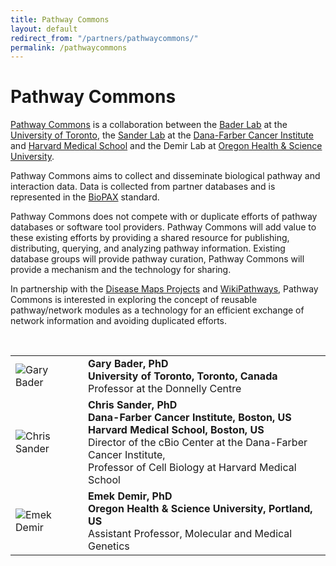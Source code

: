 ```yaml
---
title: Pathway Commons
layout: default
redirect_from: "/partners/pathwaycommons/"
permalink: /pathwaycommons
---
```


<h1>Pathway Commons</h1>

<p><a href="http://www.pathwaycommons.org/">Pathway Commons</a> is a collaboration between the <a href="http://baderlab.org/">Bader Lab</a> at the <a href="https://www.utoronto.ca/">University of Toronto</a>, the <a href="http://www.sanderlab.org/#/">Sander Lab</a> at the <a href="http://www.dana-farber.org/">Dana-Farber Cancer Institute</a> and <a href="https://hms.harvard.edu/">Harvard Medical School</a> and the Demir Lab at <a href="http://www.ohsu.edu/xd/">Oregon Health & Science University</a>.</p>

<p>Pathway Commons aims to collect and disseminate biological pathway and interaction data. Data is collected from partner databases and is represented in the <a href="http://biopax.org/" target="_blank">BioPAX</a> standard.</p>

<p>Pathway Commons does not compete with or duplicate efforts of pathway databases or software tool providers. Pathway Commons will add value to these existing efforts by providing a shared resource for publishing, distributing, querying, and analyzing pathway information. Existing database groups will provide pathway curation, Pathway Commons will provide a mechanism and the technology for sharing.</p>

<p>In partnership with the <a href="http://disease-maps.org/" target="_blank">Disease Maps Projects</a> and <a href="http://www.wikipathways.org/index.php/WikiPathways" target="_blank">WikiPathways</a>, Pathway Commons is interested in exploring the concept of reusable pathway/network modules as a technology for an efficient exchange of network information and avoiding duplicated efforts.</p>

<br />
<table>
<tr>
<td style="width: 100px;"><img src="../images/team/GaryBader.jpg" alt="Gary Bader" /></td>
<td><strong>Gary Bader, PhD</strong><br />
<strong>University of Toronto, Toronto, Canada</strong><br />
Professor at the Donnelly Centre</td>
</tr>
<tr>
<td><img src="../images/team/ChrisSander.jpg" alt="Chris Sander" /></td>
<td><strong>Chris Sander, PhD</strong><br />
<strong>Dana-Farber Cancer Institute, Boston, US<br />
Harvard Medical School, Boston, US</strong><br />
Director of the cBio Center at the Dana-Farber Cancer Institute, <br />
Professor of Cell Biology at Harvard Medical School</td>
</tr>
<tr>
<td><img src="../images/team/EmekDemir.jpg" alt="Emek Demir" /></td>
<td><strong>Emek Demir, PhD</strong><br />
<strong>Oregon Health & Science University, Portland, US</strong><br />
Assistant Professor, Molecular and Medical Genetics</td>
</tr>
</table>
